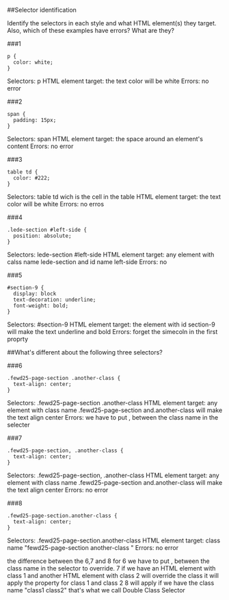 ##Selector identification

Identify the selectors in each style and what HTML element(s) they target.
Also, which of these examples have errors? What are they?

###1
```
p {
  color: white;
}
```
Selectors: p
HTML element target: the text color will be white
Errors: no error


###2
```
span {
  padding: 15px;
}
```
Selectors: span
HTML element target: the space around an element's content
Errors: no error

###3
```
table td {
  color: #222;
}
```
Selectors: table td wich is the cell in the table
HTML element target: the text color will be white 
Errors: no erros

###4
```
.lede-section #left-side {
  position: absolute;
}
```
Selectors: lede-section #left-side 
HTML element target: any element with calss name lede-section and id name left-side 
Errors: no

###5
```
#section-9 {
  display: block
  text-decoration: underline;
  font-weight: bold;
}
```
Selectors: #section-9
HTML element target: the element with id section-9 will make  the text underline and bold
Errors: forget the simecoln in the first proprty


##What's different about the following three selectors?

###6
```
.fewd25-page-section .another-class {
  text-align: center;
}
```
Selectors: .fewd25-page-section .another-class
HTML element target: any element with class name .fewd25-page-section and.another-class will make the text align center
Errors: we have to put , between the class name in the selecter

###7
```
.fewd25-page-section, .another-class {
  text-align: center;
}
```
Selectors: .fewd25-page-section, .another-class
HTML element target: any element with class name .fewd25-page-section and.another-class will make the text align center
Errors: no error

###8
```
.fewd25-page-section.another-class {
  text-align: center;
}
```
Selectors:  .fewd25-page-section.another-class 
HTML element target: class name "fewd25-page-section another-class "
Errors: no error

the difference between the 6,7 and 8
for 6 we have to put , between the class name in the selector to override.
7 if we have an HTML element with class 1 and another  HTML element with class 2 will override the class it will apply the property for class 1 and class 2
8 will apply if we have the class name "class1 class2" that's what we call Double Class Selector 
